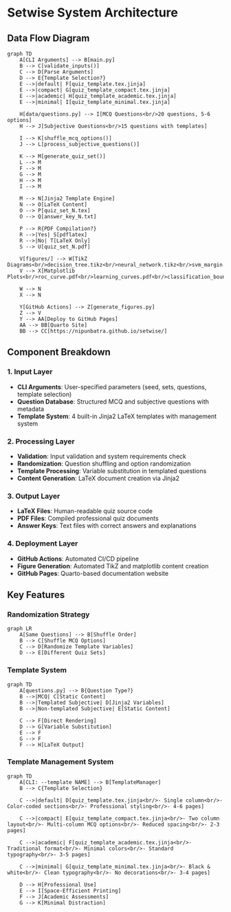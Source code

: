 # Setwise System Architecture

## Data Flow Diagram

```mermaid
graph TD
    A[CLI Arguments] --> B[main.py]
    B --> C[validate_inputs()]
    C --> D[Parse Arguments]
    D --> E{Template Selection?}
    E -->|default| F[quiz_template.tex.jinja]
    E -->|compact| G[quiz_template_compact.tex.jinja]
    E -->|academic| H[quiz_template_academic.tex.jinja]
    E -->|minimal| I[quiz_template_minimal.tex.jinja]
    
    H[data/questions.py] --> I[MCQ Questions<br/>20 questions, 5-6 options]
    H --> J[Subjective Questions<br/>15 questions with templates]
    
    I --> K[shuffle_mcq_options()]
    J --> L[process_subjective_questions()]
    
    K --> M[generate_quiz_set()]
    L --> M
    F --> M
    G --> M
    H --> M
    I --> M
    
    M --> N[Jinja2 Template Engine]
    N --> O[LaTeX Content]
    O --> P[quiz_set_N.tex]
    O --> Q[answer_key_N.txt]
    
    P --> R{PDF Compilation?}
    R -->|Yes| S[pdflatex]
    R -->|No| T[LaTeX Only]
    S --> U[quiz_set_N.pdf]
    
    V[figures/] --> W[TikZ Diagrams<br/>decision_tree.tikz<br/>neural_network.tikz<br/>svm_margin.tikz]
    V --> X[Matplotlib Plots<br/>roc_curve.pdf<br/>learning_curves.pdf<br/>classification_boundary.pdf]
    
    W --> N
    X --> N
    
    Y[GitHub Actions] --> Z[generate_figures.py]
    Z --> V
    Y --> AA[Deploy to GitHub Pages]
    AA --> BB[Quarto Site]
    BB --> CC[https://nipunbatra.github.io/setwise/]
```

## Component Breakdown

### 1. Input Layer
- **CLI Arguments**: User-specified parameters (seed, sets, questions, template selection)
- **Question Database**: Structured MCQ and subjective questions with metadata
- **Template System**: 4 built-in Jinja2 LaTeX templates with management system

### 2. Processing Layer
- **Validation**: Input validation and system requirements check
- **Randomization**: Question shuffling and option randomization
- **Template Processing**: Variable substitution in templated questions
- **Content Generation**: LaTeX document creation via Jinja2

### 3. Output Layer
- **LaTeX Files**: Human-readable quiz source code
- **PDF Files**: Compiled professional quiz documents
- **Answer Keys**: Text files with correct answers and explanations

### 4. Deployment Layer
- **GitHub Actions**: Automated CI/CD pipeline
- **Figure Generation**: Automated TikZ and matplotlib content creation
- **GitHub Pages**: Quarto-based documentation website

## Key Features

### Randomization Strategy
```mermaid
graph LR
    A[Same Questions] --> B[Shuffle Order]
    B --> C[Shuffle MCQ Options]  
    C --> D[Randomize Template Variables]
    D --> E[Different Quiz Sets]
```

### Template System
```mermaid
graph TD
    A[questions.py] --> B{Question Type?}
    B -->|MCQ| C[Static Content]
    B -->|Templated Subjective| D[Jinja2 Variables]
    B -->|Non-templated Subjective| E[Static Content]
    
    C --> F[Direct Rendering]
    D --> G[Variable Substitution]
    E --> F
    G --> F
    F --> H[LaTeX Output]
```

### Template Management System
```mermaid
graph TD
    A[CLI: --template NAME] --> B[TemplateManager]
    B --> C{Template Selection}
    
    C -->|default| D[quiz_template.tex.jinja<br/>- Single column<br/>- Color-coded sections<br/>- Professional styling<br/>- 4-6 pages]
    
    C -->|compact| E[quiz_template_compact.tex.jinja<br/>- Two column layout<br/>- Multi-column MCQ options<br/>- Reduced spacing<br/>- 2-3 pages]
    
    C -->|academic| F[quiz_template_academic.tex.jinja<br/>- Traditional format<br/>- Minimal colors<br/>- Standard typography<br/>- 3-5 pages]
    
    C -->|minimal| G[quiz_template_minimal.tex.jinja<br/>- Black & white<br/>- Clean typography<br/>- No decorations<br/>- 3-4 pages]
    
    D --> H[Professional Use]
    E --> I[Space-Efficient Printing]
    F --> J[Academic Assessments]
    G --> K[Minimal Distraction]
```